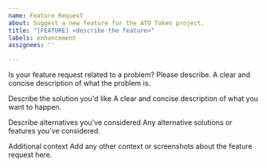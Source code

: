 ```yaml
---
name: Feature Request
about: Suggest a new feature for the ATO Token project.
title: "[FEATURE] <describe the feature>"
labels: enhancement
assignees: ''

---
```


Is your feature request related to a problem? Please describe.
A clear and concise description of what the problem is.

Describe the solution you'd like
A clear and concise description of what you want to happen.

Describe alternatives you've considered
Any alternative solutions or features you've considered.

Additional context
Add any other context or screenshots about the feature request here.